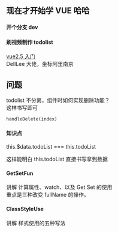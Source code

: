 ## 现在才开始学 VUE 哈哈

#### 开个分支 dev

#### 刷视频制作 todolist

[vue2.5 入门](https://www.imooc.com/learn/980)  
DellLee 大佬，坐标阿里南京

## 问题

todolist 不分离，组件时如何实现删除功能？  
这样书写即可

```
handleDelete(index)
```

#### 知识点

this.\$data.todoList === this.todoList

这样能明白 this.todoList 直接书写拿到数据

#### GetSetFun

讲解 计算属性、watch、以及 Get Set 的使用  
重点是三种改变 fullName 的操作。

#### ClassStyleUse

讲解 样式使用的五种写法
